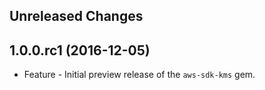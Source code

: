 Unreleased Changes
------------------

1.0.0.rc1 (2016-12-05)
------------------

* Feature - Initial preview release of the `aws-sdk-kms` gem.

